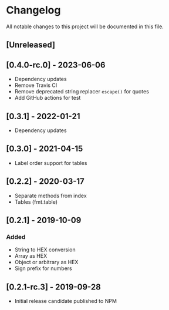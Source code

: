 # Changelog
All notable changes to this project will be documented in this file.

## [Unreleased]

## [0.4.0-rc.0] - 2023-06-06
- Dependency updates
- Remove Travis CI
- Remove deprecated string replacer `escape()` for quotes
- Add GitHub actions for test

## [0.3.1] - 2022-01-21
- Dependency updates

## [0.3.0] - 2021-04-15
- Label order support for tables

## [0.2.2] - 2020-03-17
- Separate methods from index
- Tables (fmt.table)

## [0.2.1] - 2019-10-09
### Added
- String to HEX conversion
- Array as HEX
- Object or arbitrary as HEX
- Sign prefix for numbers

## [0.2.1-rc.3] - 2019-09-28
- Initial release candidate published to NPM

